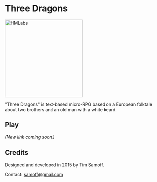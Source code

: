 # Three Dragons
<img src="null" width="250px" alt="HMLabs">

"Three Dragons" is  text-based micro-RPG based on a European folktale about two brothers and an old man with a white beard.

## Play
*(New link coming soon.)*

## Credits
Designed and developed in 2015 by Tim Samoff.

Contact: [samoff@gmail.com](mailto:samoff@gmail.com)